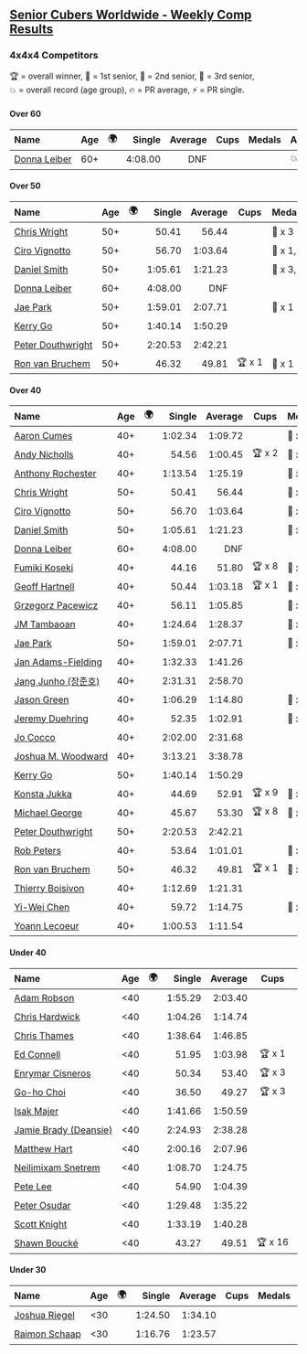 <style>table {white-space: nowrap;}</style>
<link rel="stylesheet" type="text/css" href="/scw-comp/css/flags.css" />

## [Senior Cubers Worldwide - Weekly Comp Results](/scw-comp/results/)
### 4x4x4 Competitors

<span style="white-space: nowrap;">🏆 = overall winner</span>, <span style="white-space: nowrap;">🥇 = 1st senior</span>, <span style="white-space: nowrap;">🥈 = 2nd senior</span>, <span style="white-space: nowrap;">🥉 = 3rd senior</span>, <span style="white-space: nowrap;">💥 = overall record (age group)</span>, <span style="white-space: nowrap;">🔥 = PR average</span>, <span style="white-space: nowrap;">⚡ = PR single</span>.

#### Over 60

| Name | Age | 🌍 | Single | Average | Cups | Medals | Achievements |
| :-- | :--: | :--: | --: | --: | :--: | :-- | :-- |
| [Donna Leiber](../../persons/donna_leiber/444.md) | 60+ | <i class="flag flag-US" /> | 4:08.00 | DNF |  |  | 💥 x 3, ⚡ x 3 |

#### Over 50

| Name | Age | 🌍 | Single | Average | Cups | Medals | Achievements |
| :-- | :--: | :--: | --: | --: | :--: | :-- | :-- |
| [Chris Wright](../../persons/chris_wright/444.md) | 50+ | <i class="flag flag-GB" /> | 50.41 | 56.44 |  | 🥈 x 3 | 💥 x 1, 🔥 x 1, ⚡ x 1 |
| [Ciro Vignotto](../../persons/ciro_vignotto/444.md) | 50+ | <i class="flag flag-IT" /> | 56.70 | 1:03.64 |  | 🥇 x 1, 🥈 x 2, 🥉 x 1 | 🔥 x 4, ⚡ x 1 |
| [Daniel Smith](../../persons/daniel_smith/444.md) | 50+ | <i class="flag flag-US" /> | 1:05.61 | 1:21.23 |  | 🥈 x 3, 🥉 x 4 | 💥 x 1, 🔥 x 7, ⚡ x 6 |
| [Donna Leiber](../../persons/donna_leiber/444.md) | 60+ | <i class="flag flag-US" /> | 4:08.00 | DNF |  |  | 💥 x 3, ⚡ x 3 |
| [Jae Park](../../persons/jae_park/444.md) | 50+ | <i class="flag flag-US" /> | 1:59.01 | 2:07.71 |  | 🥉 x 1 | 🔥 x 7, ⚡ x 7 |
| [Kerry Go](../../persons/kerry_go/444.md) | 50+ | <i class="flag flag-US" /> | 1:40.14 | 1:50.29 |  |  | 🔥 x 2, ⚡ x 3 |
| [Peter Douthwright](../../persons/peter_douthwright/444.md) | 50+ | <i class="flag flag-CA" /> | 2:20.53 | 2:42.21 |  |  | 🔥 x 2, ⚡ x 3 |
| [Ron van Bruchem](../../persons/ron_van_bruchem/444.md) | 50+ | <i class="flag flag-NL" /> | 46.32 | 49.81 | 🏆 x 1 | 🥇 x 1 | 💥 x 1, 🔥 x 1, ⚡ x 1 |

#### Over 40

| Name | Age | 🌍 | Single | Average | Cups | Medals | Achievements |
| :-- | :--: | :--: | --: | --: | :--: | :-- | :-- |
| [Aaron Cumes](../../persons/aaron_cumes/444.md) | 40+ | <i class="flag flag-GB" /> | 1:02.34 | 1:09.72 |  | 🥇 x 1, 🥈 x 1, 🥉 x 8 | 🔥 x 10, ⚡ x 6 |
| [Andy Nicholls](../../persons/andy_nicholls/444.md) | 40+ | <i class="flag flag-GB" /> | 54.56 | 1:00.45 | 🏆 x 2 | 🥇 x 3, 🥈 x 8, 🥉 x 1 | 🔥 x 5, ⚡ x 4 |
| [Anthony Rochester](../../persons/anthony_rochester/444.md) | 40+ | <i class="flag flag-AU" /> | 1:13.54 | 1:25.19 |  | 🥉 x 2 | 🔥 x 2, ⚡ x 3 |
| [Chris Wright](../../persons/chris_wright/444.md) | 50+ | <i class="flag flag-GB" /> | 50.41 | 56.44 |  | 🥈 x 3 | 💥 x 1, 🔥 x 1, ⚡ x 1 |
| [Ciro Vignotto](../../persons/ciro_vignotto/444.md) | 50+ | <i class="flag flag-IT" /> | 56.70 | 1:03.64 |  | 🥇 x 1, 🥈 x 2, 🥉 x 1 | 🔥 x 4, ⚡ x 1 |
| [Daniel Smith](../../persons/daniel_smith/444.md) | 50+ | <i class="flag flag-US" /> | 1:05.61 | 1:21.23 |  | 🥈 x 3, 🥉 x 4 | 💥 x 1, 🔥 x 7, ⚡ x 6 |
| [Donna Leiber](../../persons/donna_leiber/444.md) | 60+ | <i class="flag flag-US" /> | 4:08.00 | DNF |  |  | 💥 x 3, ⚡ x 3 |
| [Fumiki Koseki](../../persons/fumiki_koseki/444.md) | 40+ | <i class="flag flag-JP" /> | 44.16 | 51.80 | 🏆 x 8 | 🥇 x 14, 🥈 x 10 | 💥 x 1, 🔥 x 4, ⚡ x 4 |
| [Geoff Hartnell](../../persons/geoff_hartnell/444.md) | 40+ | <i class="flag flag-GB" /> | 50.44 | 1:03.18 | 🏆 x 1 | 🥇 x 4, 🥈 x 6, 🥉 x 20 | 🔥 x 5, ⚡ x 8 |
| [Grzegorz Pacewicz](../../persons/grzegorz_pacewicz/444.md) | 40+ | <i class="flag flag-PL" /> | 56.11 | 1:05.85 |  | 🥈 x 2 | 🔥 x 2, ⚡ x 1 |
| [JM Tambaoan](../../persons/jm_tambaoan/444.md) | 40+ | <i class="flag flag-PH" /> | 1:24.64 | 1:28.37 |  | 🥉 x 1 | 🔥 x 1, ⚡ x 1 |
| [Jae Park](../../persons/jae_park/444.md) | 50+ | <i class="flag flag-US" /> | 1:59.01 | 2:07.71 |  | 🥉 x 1 | 🔥 x 7, ⚡ x 7 |
| [Jan Adams-Fielding](../../persons/jan_adams_fielding/444.md) | 40+ | <i class="flag flag-GB" /> | 1:32.33 | 1:41.26 |  |  | 🔥 x 6, ⚡ x 4 |
| [Jang Junho (장준호)](../../persons/jang_junho/444.md) | 40+ | <i class="flag flag-KR" /> | 2:31.31 | 2:58.70 |  |  | 🔥 x 1, ⚡ x 1 |
| [Jason Green](../../persons/jason_green/444.md) | 40+ | <i class="flag flag-US" /> | 1:06.29 | 1:14.80 |  | 🥈 x 1 | 🔥 x 2, ⚡ x 2 |
| [Jeremy Duehring](../../persons/jeremy_duehring/444.md) | 40+ | <i class="flag flag-US" /> | 52.35 | 1:02.91 |  | 🥈 x 2, 🥉 x 7 | 🔥 x 2, ⚡ x 2 |
| [Jo Cocco](../../persons/jo_cocco/444.md) | 40+ | <i class="flag flag-GB" /> | 2:02.00 | 2:31.68 |  |  | 🔥 x 3, ⚡ x 4 |
| [Joshua M. Woodward](../../persons/joshua_m_woodward/444.md) | 40+ | <i class="flag flag-US" /> | 3:13.21 | 3:38.78 |  |  | 🔥 x 1, ⚡ x 1 |
| [Kerry Go](../../persons/kerry_go/444.md) | 50+ | <i class="flag flag-US" /> | 1:40.14 | 1:50.29 |  |  | 🔥 x 2, ⚡ x 3 |
| [Konsta Jukka](../../persons/konsta_jukka/444.md) | 40+ | <i class="flag flag-FI" /> | 44.69 | 52.91 | 🏆 x 9 | 🥇 x 10, 🥈 x 7, 🥉 x 2 | 🔥 x 5, ⚡ x 8 |
| [Michael George](../../persons/michael_george/444.md) | 40+ | <i class="flag flag-GB" /> | 45.67 | 53.30 | 🏆 x 8 | 🥇 x 18, 🥈 x 3 | 💥 x 3, 🔥 x 2, ⚡ x 2 |
| [Peter Douthwright](../../persons/peter_douthwright/444.md) | 50+ | <i class="flag flag-CA" /> | 2:20.53 | 2:42.21 |  |  | 🔥 x 2, ⚡ x 3 |
| [Rob Peters](../../persons/rob_peters/444.md) | 40+ | <i class="flag flag-US" /> | 53.64 | 1:01.01 |  | 🥈 x 4, 🥉 x 1 | 🔥 x 3, ⚡ x 2 |
| [Ron van Bruchem](../../persons/ron_van_bruchem/444.md) | 50+ | <i class="flag flag-NL" /> | 46.32 | 49.81 | 🏆 x 1 | 🥇 x 1 | 💥 x 1, 🔥 x 1, ⚡ x 1 |
| [Thierry Boisivon](../../persons/thierry_boisivon/444.md) | 40+ | <i class="flag flag-FR" /> | 1:12.69 | 1:21.31 |  |  | 🔥 x 2, ⚡ x 3 |
| [Yi-Wei Chen](../../persons/yi_wei_chen/444.md) | 40+ | <i class="flag flag-TW" /> | 59.72 | 1:14.75 |  | 🥉 x 3 | 🔥 x 7, ⚡ x 5 |
| [Yoann Lecoeur](../../persons/yoann_lecoeur/444.md) | 40+ | <i class="flag flag-FR" /> | 1:00.53 | 1:11.54 |  |  | 🔥 x 2, ⚡ x 1 |

#### Under 40

| Name | Age | 🌍 | Single | Average | Cups | Medals | Achievements |
| :-- | :--: | :--: | --: | --: | :--: | :-- | :-- |
| [Adam Robson](../../persons/adam_robson/444.md) | <40 | <i class="flag flag-GB" /> | 1:55.29 | 2:03.40 |  |  | 🔥 x 1, ⚡ x 2 |
| [Chris Hardwick](../../persons/chris_hardwick/444.md) | <40 | <i class="flag flag-US" /> | 1:04.26 | 1:14.74 |  |  | 🔥 x 2, ⚡ x 2 |
| [Chris Thames](../../persons/chris_thames/444.md) | <40 | <i class="flag flag-US" /> | 1:38.64 | 1:46.85 |  |  | 🔥 x 7, ⚡ x 8 |
| [Ed Connell](../../persons/ed_connell/444.md) | <40 | <i class="flag flag-IE" /> | 51.95 | 1:03.98 | 🏆 x 1 |  | 🔥 x 4, ⚡ x 5 |
| [Enrymar Cisneros](../../persons/enrymar_cisneros/444.md) | <40 | <i class="flag flag-VE" /> | 50.34 | 53.40 | 🏆 x 3 |  | 🔥 x 2, ⚡ x 3 |
| [Go-ho Choi](../../persons/go_ho_choi/444.md) | <40 | <i class="flag flag-KR" /> | 36.50 | 49.27 | 🏆 x 3 |  | 💥 x 4, 🔥 x 3, ⚡ x 5 |
| [Isak Majer](../../persons/isak_majer/444.md) | <40 | <i class="flag flag-NL" /> | 1:41.66 | 1:50.59 |  |  | 🔥 x 1, ⚡ x 1 |
| [Jamie Brady (Deansie)](../../persons/jamie_brady/444.md) | <40 | <i class="flag flag-GB" /> | 2:24.93 | 2:38.28 |  |  | 🔥 x 1, ⚡ x 1 |
| [Matthew Hart](../../persons/matthew_hart/444.md) | <40 | <i class="flag flag-GB" /> | 2:00.16 | 2:07.96 |  |  | 🔥 x 1, ⚡ x 1 |
| [Neilimixam Snetrem](../../persons/neilimixam_snetrem/444.md) | <40 | <i class="flag flag-BE" /> | 1:08.70 | 1:24.75 |  |  | 🔥 x 1, ⚡ x 1 |
| [Pete Lee](../../persons/pete_lee/444.md) | <40 | <i class="flag flag-GB" /> | 54.90 | 1:04.39 |  |  | 🔥 x 7, ⚡ x 8 |
| [Peter Osudar](../../persons/peter_osudar/444.md) | <40 | <i class="flag flag-CA" /> | 1:29.48 | 1:35.22 |  |  | 🔥 x 1, ⚡ x 1 |
| [Scott Knight](../../persons/scott_knight/444.md) | <40 | <i class="flag flag-GB" /> | 1:33.19 | 1:40.28 |  |  | 🔥 x 2, ⚡ x 2 |
| [Shawn Boucké](../../persons/shawn_boucke/444.md) | <40 | <i class="flag flag-US" /> | 43.27 | 49.51 | 🏆 x 16 |  | 💥 x 1, 🔥 x 1, ⚡ x 7 |

#### Under 30

| Name | Age | 🌍 | Single | Average | Cups | Medals | Achievements |
| :-- | :--: | :--: | --: | --: | :--: | :-- | :-- |
| [Joshua Riegel](../../persons/joshua_riegel/444.md) | <30 | <i class="flag flag-US" /> | 1:24.50 | 1:34.10 |  |  | 🔥 x 3, ⚡ x 3 |
| [Raimon Schaap](../../persons/raimon_schaap/444.md) | <30 | <i class="flag flag-NL" /> | 1:16.76 | 1:23.57 |  |  | 🔥 x 3, ⚡ x 2 |


<!-- Global site tag (gtag.js) - Google Analytics -->
<script async src="https://www.googletagmanager.com/gtag/js?id=UA-86348435-3"></script>
<script>window.dataLayer = window.dataLayer || []; function gtag() {dataLayer.push(arguments);} gtag('js', new Date()); gtag('config', 'UA-86348435-3');</script>
